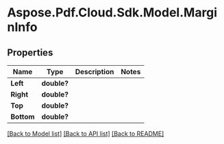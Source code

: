 # Aspose.Pdf.Cloud.Sdk.Model.MarginInfo


## Properties

Name | Type | Description | Notes
------------ | ------------- | ------------- | -------------
**Left** | **double?** |  | 
**Right** | **double?** |  | 
**Top** | **double?** |  | 
**Bottom** | **double?** |  | 

[[Back to Model list]](../README.md#documentation-for-models) [[Back to API list]](../README.md#documentation-for-api-endpoints) [[Back to README]](../README.md)

